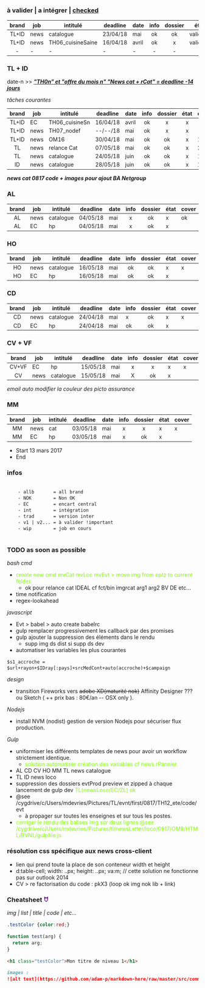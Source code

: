 ### à valider | a intégrer | [checked](.\dl2018done.md)

| brand | job  | intitulé          | deadline   | date  | info  | dossier | état   |
| :---: | ---  | ---               | ---        | ---   | :---: | :---:   | ---:   |
| TL+ID | news | catalogue         | 23/04/18 | mai   | ok    | ok      | valid1 |
| TL+ID | news | TH06_cuisineSaine | 16/04/18 | avril | ok    | x       | valid2 |
| -     | -    | -                 | -          | -     | -     | -       | -      |

<!-- | TL    | news | relance panier | 18/07/2017 | aout | ok    | ok      | int    | -->

### TL + ID
date-n >>
[ ***"TH0n" et "offre du mois n" "News cat + rCat" = deadline -14 jours*** ](./fctRm14Days.html)

*tâches courantes*

| brand | job  | intitulé       | deadline   | date  | info  | dossier | état  | date-n   |
| :---: | ---  | ---            | ---        | ---   | :---: | :---:   | :---: | :---     |
| TL+ID | EC   | TH06_cuisineSn | 16/04/18 | avril | ok    | x       | x     |          |
| TL+ID | news | TH07_nodef     | --/--/18   | mai   | ok    | x       | x     |          |
| TL+ID | news | OM16           | 30/04/18   | mai   | ok    | ok      | x     | 16/04/18 |
| TL    | news | relance Cat    | 07/05/18   | mai   | ok    | ok      | x     | 23/04/18 |
| TL    | news | catalogue      | 24/05/18   | juin  | ok    | ok      | x     | 10/05/18 |
| ID    | news | catalogue      | 28/05/18   | juin  | ok    | ok      | x     | 14/05/18 |

***news cat 0817 code + images pour ajout BA Netgroup***
<!-- | TL    | news-land | surpression      | 02/01/2018 | jan  | x     | x       | x     |            | -->

### AL

| brand | job  | intitulé  | deadline | date | info  | dossier | état | cover |
| :---: | ---  | ---       | ---      | ---  | :---: | :---:   | ---  | :---  |
| AL    | news | catalogue | 04/05/18 | mai  | x     | ok      | x    | ok    |
| AL    | EC   | hp        | 04/05/18 | mai  | x     | ok      | x    |

### HO

| brand | job  | intitulé  | deadline | date | info  | dossier | état | cover |
| :---: | ---  | ---       | ---      | ---  | :---: | :---:   | ---  | :---  |
| HO    | news | catalogue | 16/05/18 | mai  | ok    | ok      | x    | x     |
| HO    | EC   | hp        | 16/05/18 | mai  | ok    | ok      | x    |

### CD

| brand | job  | intitulé  | deadline | date | info | dossier | état | cover |
| :---: | ---  | ---       | ---      | ---  | :--- | :---:   | ---  | :---  |
| CD    | news | catalogue | 24/04/18 | mai  | x    | ok      | x    | x     |
| CD    | EC   | hp        | 24/04/18 | mai  | ok   | ok      | x    |

### CV + VF

| brand | job  | intitulé  | deadline | date | info  | dossier | état | cover |
| :---: | ---  | ---       | ---      | ---  | :---: | :---:   | ---  | :---  |
| CV+VF | EC   | hp        | 15/05/18 | mai  | x     | x       | x    | x     |
| CV    | news | catalogue | 15/05/18 | mai  | X     | ok      | x    |
*email auto modifier la couleur des picto assurance*

### MM

| brand | job  | intitulé | deadline | date | info  | dossier | état | cover |
| :---: | ---  | ---      | ---      | ---  | :---: | :---:   | ---  | :---  |
| MM    | news | cat      | 03/05/18 | mai  | x     | x       | x    | x     |
| MM    | EC   | hp       | 03/05/18 | mai  | x     | ok      | x    |

- Start 13 mars 2017
- End

### infos

<pre>
	<code>
	- allb       = all brand
	- NOK        = Non OK
	- EC         = encart central
	- int        = intégration
	- trad       = version inter
	- v1 | v2... = à valider !important
	- wip        = job en cours
	</code>
</pre>

### TODO as soon as possible
*bash cmd*
<!-- - fct create $date_cov_folder <span style="color: chartreuse;">OK > @see covcv C:\cygwin64\bin\</span> -->
- <span style="color: chartreuse;">create new cmd mvCat mvLoc mvEvt > move img from optz to current folder.</span>
	- ok pour relance cat IDEAL cf fct/bin imgrcat arg1 arg2 BV DE etc...
- time notification
- regex-lookahead

*javascript*
- Evt > babel > auto create babelrc
- gulp remplacer progressivement les callback par des promises
- gulp ajouter la suppression des éléments dans le rendu
	- supp img ds dist si supp ds dev
- automatiser les variables les plus courantes
```javscript
$s1_accroche = $url+rayon+$IDray[:pays]+srcMedCont+auto(accroche)+$campaign
```

*design*
- transition Fireworks vers <s>adobe XD(maturité nok)</s> Affinity Designer ??? ou Sketch ( ++ prix bas : 80€/an -- OSX only ).

*Nodejs*
- install NVM (nodist) gestion de version Nodejs pour sécuriser flux production. 

*Gulp*
- uniformiser les différents templates de news pour avoir un workflow strictement identique.
	- <span style="color: chartreuse;">solution automatiser création des variables cf news rPannier</span>
- AL CD CV HO MM TL news catalogue
- TL ID news loco
- suppression des dossiers evtProd preview et zipped à chaque lancement de gulp dev <span style="color: chartreuse;">TL(newsLoco/EC/ZL) ok</span>
- @see /cygdrive/c/Users/mdevries/Pictures/TL/evnt/first/0817/TH12_ete/code/evt
	- à propager sur toutes les enseignes et sur tous les postes.
- <span style="color: chartreuse;">corriger le rendu des balises img sur deux lignes @see /cygdrive/c/Users/mdevries/Pictures/tl/newsLetter/loco/0917/OM8/HTML/BVNL/gulpfile.js</span>

### résolution css spécifique aux news cross-client
- lien qui prend toute la place de son conteneur width et height
- d:table-cell; width: ..px; height: ..px; va:m; // cette solution ne fonctionne pas sur outlook 2014
- CV > re factorisation du code : pkX3 (loop ok img nok lib + link)

### Cheatsheet ![alt text](https://github.com/adam-p/markdown-here/raw/master/src/common/images/icon14.png "Logo Title Text 1") 
*img | list | title | code | etc...*
```css
.testColor {color:red;}
```
```javascript
function test(arg) {
  return arg;
}
```
```html
<h1 class="testColor">Mon titre de niveau 1</h1>
```
```markdown
images :
![alt text](https://github.com/adam-p/markdown-here/raw/master/src/common/images/icon14.png "Logo Title Text 1")
```
